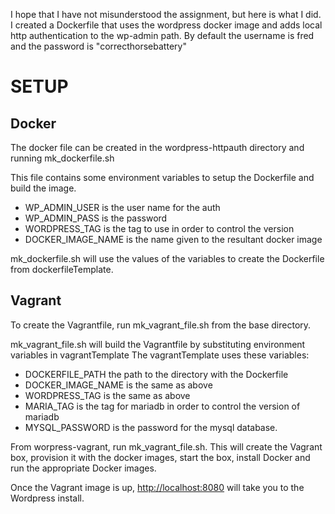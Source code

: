 I hope that I have not misunderstood the assignment, but here is what I did.
I created a Dockerfile that uses the wordpress docker image and adds local http authentication to the wp-admin path.
By default the username is fred and the password is "correcthorsebattery"

SETUP
=====

Docker
-----
The docker file can be created in the wordpress-httpauth directory and running mk_dockerfile.sh

This file contains some environment variables to setup the Dockerfile and build the image.
 * WP_ADMIN_USER is the user name for the auth
 * WP_ADMIN_PASS is the password
 * WORDPRESS_TAG is the tag to use in order to control the version
 * DOCKER_IMAGE_NAME is the name given to the resultant docker image

mk_dockerfile.sh will use the values of the variables to create the Dockerfile from dockerfileTemplate.

Vagrant
-------
To create the Vagrantfile, run mk_vagrant_file.sh from the base directory.

mk_vagrant_file.sh will build the Vagrantfile by substituting environment variables in vagrantTemplate
The vagrantTemplate uses these variables:
 * DOCKERFILE_PATH the path to the directory with the Dockerfile
 * DOCKER_IMAGE_NAME is the same as above
 * WORDPRESS_TAG is the same as above
 * MARIA_TAG is the tag for mariadb in order to control the version of mariadb
 * MYSQL_PASSWORD is the password for the mysql database.

From worpress-vagrant, run  mk_vagrant_file.sh. This will create the Vagrant box, provision it with the docker images, start the box, install Docker and run the appropriate Docker images.

 
Once the Vagrant image is up,  [http://localhost:8080](http://localhost:8080) will take you to the Wordpress install.

